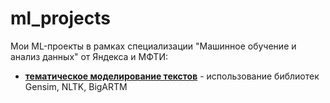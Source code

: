 # ml_projects
Мои ML-проекты в рамках специализации "Машинное обучение и анализ данных" от Яндекса и МФТИ:
* [**тематическое моделирование текстов**](https://github.com/darrrya21/ml_projects/tree/main/topic_modelling) - использование библиотек Gensim, NLTK, BigARTM
